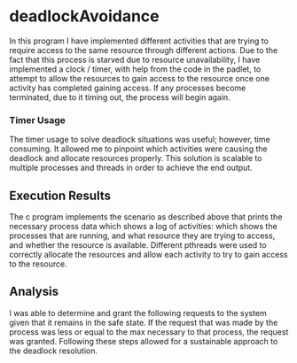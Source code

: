 # deadlockAvoidance
In this program I have implemented different activities that are trying to require access to the same resource through different actions. Due to the fact that this process is starved due to resource unavailability, I have implemented a clock / timer, with help from the code in the padlet, to attempt to allow the resources to gain access to the resource once one activity has completed gaining access. If any processes become terminated, due to it timing out, the process will begin again. 
### Timer Usage
The timer usage to solve deadlock situations was useful; however, time consuming. It allowed me to pinpoint which activities were causing the deadlock and allocate resources properly. This solution is scalable to multiple processes and threads in order to achieve the end output.
## Execution Results
The c program implements the scenario as described above that prints the necessary process data which shows a log of activities: which shows the processes that are running, and what resource they are trying to access, and whether the resource is available. Different pthreads were used to correctly allocate the resources and allow each activity to try to gain access to the resource. 
## Analysis 
I was able to determine and grant the following requests to the system given that it remains in the safe state. If the request that was made by the process was less or equal to the max necessary to that process, the request was granted. Following these steps allowed for a sustainable approach to the deadlock resolution.
